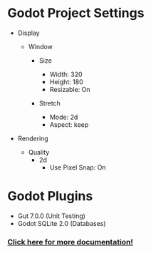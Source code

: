 # Godot Project Settings

- Display
    - Window
        - Size
            - Width: 320
            - Height: 180
            - Resizable: On

        - Stretch
            - Mode: 2d
            - Aspect: keep

- Rendering
    - Quality
        - 2d
            - Use Pixel Snap: On

# Godot Plugins

- Gut 7.0.0 (Unit Testing)
- Godot SQLite 2.0 (Databases)

### [Click here for more documentation!](https://github.com/NTI-Gymnasieingenjor/Multiplayer-JRPG/blob/main/documentation.md)